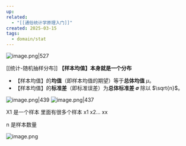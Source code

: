 ```yaml
---
up: 
related:
  - "[[通俗统计学原理入门]]"
created: 2025-03-15
tags:
  - domain/stat
---
```


![image.png|527](https://s1.vika.cn/space/2025/03/15/d72c18d6c54e4743951e2873bc5c8b41)


[[统计-随机抽样分布]] **【样本均值】本身就是一个分布**


- 【样本均值】的**均值**（即样本均值的期望）等于**总体均值** $μ$。
- 【样本均值】的**标准差**（即标准误差）为**总体标准差 $σ$** 除以 $\sqrt{n}$​。

![image.png|439](https://s1.vika.cn/space/2025/03/15/da6aa28651c646d6aa04c9c894c3af7c)
![image.png|437](https://s1.vika.cn/space/2025/03/15/e3d5cef0d3df49c3b1dd3703818a7df9)

X1 是一个样本 里面有很多个样本 x1 x2... xx

n 是样本数量


![image.png](https://s1.vika.cn/space/2025/03/21/05efe67824bd493a832892034ebb0a77)
